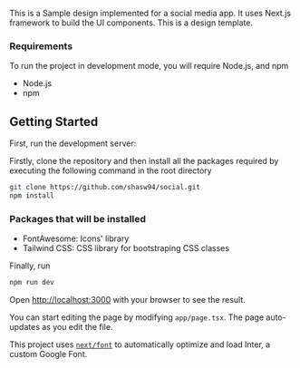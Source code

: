 This is a Sample design implemented for a social media app. It uses Next.js framework to build the UI components. This is a design template.

### Requirements

To run the project in development mode, you will require Node.js, and npm
- Node.js
- npm

## Getting Started

First, run the development server:

Firstly, clone the repository and then install all the packages required by executing the following command in the root directory

```bash
git clone https://github.com/shasw94/social.git
npm install
```

### Packages that will be installed
- FontAwesome: Icons' library
- Tailwind CSS: CSS library for bootstraping CSS classes 

Finally, run

```bash
npm run dev
```

Open [http://localhost:3000](http://localhost:3000) with your browser to see the result.

You can start editing the page by modifying `app/page.tsx`. The page auto-updates as you edit the file.

This project uses [`next/font`](https://nextjs.org/docs/basic-features/font-optimization) to automatically optimize and load Inter, a custom Google Font.


